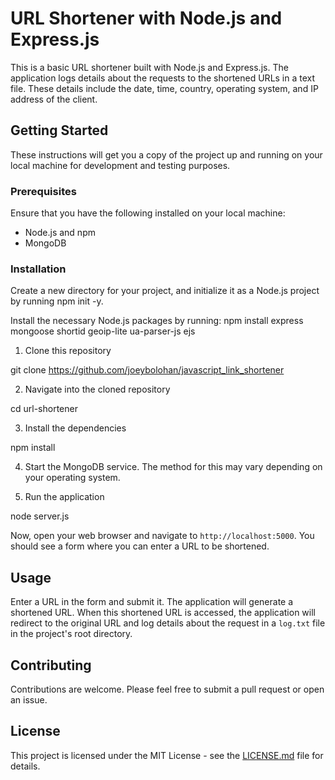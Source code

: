 # URL Shortener with Node.js and Express.js

This is a basic URL shortener built with Node.js and Express.js. The application logs details about the requests to the shortened URLs in a text file. These details include the date, time, country, operating system, and IP address of the client.

## Getting Started

These instructions will get you a copy of the project up and running on your local machine for development and testing purposes.

### Prerequisites

Ensure that you have the following installed on your local machine:

* Node.js and npm
* MongoDB

### Installation 

Create a new directory for your project, and initialize it as a Node.js project by running npm init -y.

Install the necessary Node.js packages by running: npm install express mongoose shortid geoip-lite ua-parser-js ejs


1. Clone this repository

git clone https://github.com/joeybolohan/javascript_link_shortener
  
2. Navigate into the cloned repository

cd url-shortener
  
3. Install the dependencies

npm install

4. Start the MongoDB service. The method for this may vary depending on your operating system.

5. Run the application

 node server.js
  
  
Now, open your web browser and navigate to `http://localhost:5000`. You should see a form where you can enter a URL to be shortened.

## Usage

Enter a URL in the form and submit it. The application will generate a shortened URL. When this shortened URL is accessed, the application will redirect to the original URL and log details about the request in a `log.txt` file in the project's root directory.

## Contributing

Contributions are welcome. Please feel free to submit a pull request or open an issue.

## License

This project is licensed under the MIT License - see the [LICENSE.md](LICENSE.md) file for details.
